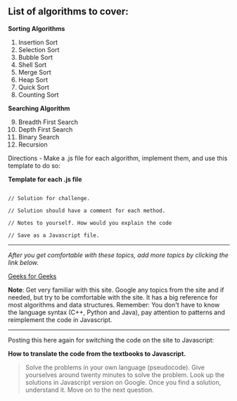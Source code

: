 ## List of algorithms to cover:

**Sorting Algorithms**

1. Insertion Sort
2. Selection Sort
3. Bubble Sort
4. Shell Sort
5. Merge Sort
6. Heap Sort
7. Quick Sort
8. Counting Sort

**Searching Algorithm**

9. Breadth First Search
10. Depth First Search
11. Binary Search
12. Recursion

Directions - Make a .js file for each algorithm, implement them, and use this template to do so:

**Template for each .js file** 

```

// Solution for challenge.

// Solution should have a comment for each method.

// Notes to yourself. How would you explain the code

// Save as a Javascript file.

```

---

*After you get comfortable with these topics, add more topics by clicking the link below.*

[Geeks for Geeks](https://www.geeksforgeeks.org/dynamic-programming/)

**Note**: Get very familiar with this site. Google any topics from the site and if needed, but try to be comfortable with the site. It has a big reference for most algorithms and data structures. Remember: You don't have to know the language syntax (C++, Python and Java), pay attention to patterns and reimplement the code in Javascript.

---

Posting this here again for switching the code on the site to Javascript:

**How to translate the code from the textbooks to Javascript.**

> Solve the problems in your own language (pseudocode).
> Give yourselves around twenty minutes to solve the problem.
> Look up the solutions in Javascript version on Google.
> Once you find a solution, understand it.
> Move on to the next question.
